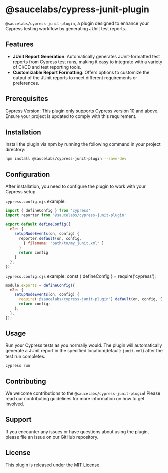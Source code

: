 # @saucelabs/cypress-junit-plugin

`@saucelabs/cypress-junit-plugin`, a plugin designed to enhance your Cypress testing workflow by generating JUnit test reports.

## Features

- **JUnit Report Generation**: Automatically generates JUnit-formatted test reports from Cypress test runs, making it easy to integrate with a variety of CI/CD and test reporting tools.
- **Customizable Report Formatting**: Offers options to customize the output of the JUnit reports to meet different requirements or preferences.

## Prerequisites

Cypress Version: This plugin only supports Cypress version 10 and above. Ensure your project is updated to comply with this requirement.

## Installation

Install the plugin via npm by running the following command in your project directory:

```bash
npm install @saucelabs/cypress-junit-plugin --save-dev
```

## Configuration

After installation, you need to configure the plugin to work with your Cypress setup.

`cypress.config.mjs` example:

```javascript
import { defineConfig } from 'cypress'
import reporter from '@saucelabs/cypress-junit-plugin'

export default defineConfig({
  e2e: {
    setupNodeEvents(on, config) {
      reporter.default(on, config,
        { filename: "path/to/my_junit.xml" }
      )
      return config
    }
  },
})
```

`cypress.config.cjs` example:
const { defineConfig } = require('cypress');

```javascript
module.exports = defineConfig({
  e2e: {
    setupNodeEvents(on, config) {
      require('@saucelabs/cypress-junit-plugin').default(on, config, { filename: 'path/to/my_junit.xml' });
      return config;
    },
  },
});
```

## Usage

Run your Cypress tests as you normally would. The plugin will automatically generate a JUnit report in the specified location(default: `junit.xml`) after the test run completes.

```bash
cypress run
```

## Contributing

We welcome contributions to the `@saucelabs/cypress-junit-plugin`! Please read our contributing guidelines for more information on how to get involved.

## Support

If you encounter any issues or have questions about using the plugin, please file an issue on our GitHub repository.

## License

This plugin is released under the [MIT License](LICENSE).
